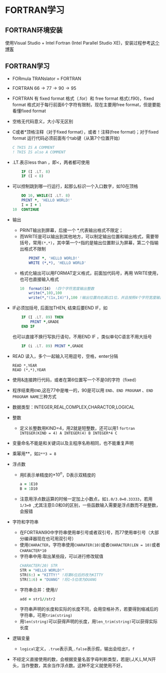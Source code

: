 # FORTRAN学习


## FORTRAN环境安装
使用Visual Studio + Intel Fortran (Intel Parallel Studio XE)，安装过程参考[这个博客](https://blog.csdn.net/Mr_JjPolarBear/article/details/89449667)

## FORTRAN学习
* FORmula TRANslator = FORTRAN
* FORTRAN $66\to77\to 90\to 95$
* FORTRAN 有 fixed format 格式（.for）和 free format 格式(.f90)，fixed format 格式对于每行前面6个字符有限制，现在主要用free format，但是要能看懂fixed format
* 空格无代码意义，大小写无区别
* C或者*顶格注释（对于fixed format），或者！注释(free format)；对于fixed format 运行代码必须前面有个tab键（从第7个位置开始）
    ```fortran
    C THIS IS A COMMENT
    ! THIS IS also A COMMENT
    ```
* .LT.表示less than ，即<，两者都可使用
    ```fortran
        IF (I .LT. 8)
        IF (I < 8)
    ```
* 可以控制跳到哪一行运行，起那么标识一个入口数字，如10在顶格
    ```fortran
        DO 10, WHILE(I .LT. 8)
        PRINT *, 'HELLO WORLD!'
        I = I + 1
    10  CONTINUE
    ```
* 输出
  * PRINT输出到屏幕，后接一个 *,代表输出格式不限定；
  * 而WRITE是可以输出到其他地方，可以制定输出位置和输出格式，需要带括号，常用``(*,*)``，其中第一个``*``指的是输出位置默认为屏幕，第二个指输出格式不限制
    ```fortran
        PRINT *, 'HELLO WORLD!'
        WRITE (*,*), 'HELLO WORLD'
    ```
  * 格式化输出可以用FORMAT定义格式，前面加代码号，再用 WRITE使用，也可也直接输入格式
    ```fortran
    10  format(I4)  !四个字符宽度输出整数
        write(*,10),100
        write(*,"(1x,I4)"),100 !输出位置向右跳过1位，并且按照4个字符宽度输出整数
    ```
* IF必须加括号, 后面加THEN, 结束后要END IF，如
    ```fortran
        IF (I .LT. 89) THEN
            PRINT *,GRADE
        END IF
    ```
    也可以直接不换行写执行语句，不用END IF ，类似单句C语言不用大括号
    ```fortran
        IF (i .LT. 89) PRINT *,GRADE
    ```
* READ 读入，多个一起输入可用逗号，空格，enter分隔
    ```FORTRAN
    READ *,YEAR
    READ (*,*),YEAR
    ```

* 使用&连接跨行代码，或者在第6位置写一个不是0的字符（fixed）

* 程序结束用``END``,这在77中是唯一的，90是可以用 ``END``、``END PROGRAM`` 、``END PROGRAM NAME``三种方式
* 数据类型：INTEGER,REAL,COMPLEX,CHARACTOR,LOGICAL
* 整数
  * 定义长整数用KIND=4，用2就是短整数，还可以用1
        ```fortran
        INTEGER(KIND = 4) A
        INTEGER(4) B
        INTEGER*4 C
        ```
* 变量命名不能是和关键词以及主程序名称相同，也不能重复声明
* 乘幂用**，如``2**3 = 8``
* 浮点数
  * 用E表示单精度的$\times 10^n$，D表示双精度的
    ```fortran
    a = 1E10
    B = 1D10
    ```
  * 注意用浮点数运算的时候一定加上小数点，如``1.0/3.0=0.33333``，若用``1/3=0 ``,尤其注意0.0和0的区别，一些函数输入需要是浮点数而不是整数，会报错
* 字符和字符串
  * 在FORTRAN90中字符串使用单引号或者双引号，而77使用单引号（大部分编译器现在也可用双引号）
  * 使用``CHARACTER``，字符串使用``CHARATER(10)``或者``CHARACTER(LEN = 10)``或者``CHARACTER*10``
  * 字符串中用:取出某些段，可以进行修改赋值
    ```fortran
    CHARACTER(20) STR
    STR = "HELLO WORLD!"
    STR(6:) = "KITTY!" !将第6位后的改为KITTY
    STR(1:6) = "DUANG" !将1~5位改为DUANG
    ```
  * 字符串合并：使用//
    ```fortran
    add = str1//str2
    ```
  * 字符串声明的长度和实际的长度不同，会用空格补齐，若要得到缩减后的字符串，可用``trim(string)``
  * 用``len(string)``可以获得声明的长度，用``len_trim(string)``可以获得实际长度
* 逻辑变量
  * ``logical``定义，``.true``表示真,``.false``表示假，输出会给出``T``，``f``
* 不经定义直接使用的数，会根据变量名首字母判断类型，若是I,J,K,L,M,N开头，当作整数，其余当作浮点数。这种不定义就使用不好。